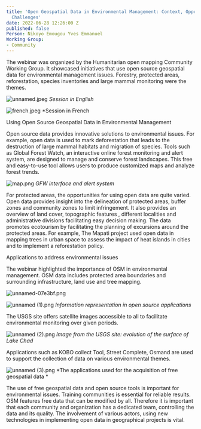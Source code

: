 ```yaml
---
title: 'Open Geospatial Data in Environmental Management: Context, Opportunities and
  Challenges'
date: 2022-06-28 12:26:00 Z
published: false
Person: Nikoyo Emougou Yves Emmanuel
Working Group:
- Community
---
```


The webinar was organized by the Humanitarian open mapping Community Working Group. It showcased initiatives that use open source geospatial data for environmental management issues. Forestry, protected areas, reforestation, species inventories and large mammal monitoring were the themes.

![unnamed.jpeg](/uploads/unnamed.jpeg)
*Session in English*

![french.jpeg](/uploads/french.jpeg)
*Session in French

Using Open Source Geospatial Data in Environmental Management 
 
Open source data provides innovative solutions to environmental  issues. For example, open data is used to mark  deforestation that leads to the destruction of large mammal habitats and migration of species. Tools such as Global Forest Watch, an interactive online forest monitoring and alert system, are designed to  manage and conserve forest landscapes. This free and easy-to-use tool allows users to produce customized maps and analyze forest trends.

![map.png](/uploads/map.png)
*GFW interface and alert system*

For protected areas, the opportunities for using open data are quite varied.  Open data provides insight into the delineation of protected areas, buffer zones and community zones to limit infringement. It also provides an overview of land cover, topographic features , different localities and administrative divisions facilitating easy decision making.  The data promotes ecotourism by facilitating the planning of excursions around the protected areas. For example, The Mapati project used  open data in mapping trees in urban space to  assess the impact of heat islands in cities and to implement a reforestation policy. 

Applications to address environmental issues 

The webinar highlighted the importance of OSM in environmental management. OSM data includes protected area boundaries and surrounding infrastructure, land use and tree mapping. 

![unnamed-07e3bf.png](/uploads/unnamed-07e3bf.png)

![unnamed (1).png](/uploads/unnamed%20(1).png)
*Information representation in open source applications*

The USGS site offers satellite images accessible to all to facilitate environmental monitoring over given periods.

![unnamed (2).png](/uploads/unnamed%20(2).png)
*Image from the USGS site: evolution of the surface of Lake Chad*

Applications such as KOBO collect Tool, Street Complete, Osmand are used to support the collection of data on various environmental themes.

![unnamed (3).png](/uploads/unnamed%20(3).png)
*The applications used for the acquisition of free geospatial data
*

The use of free geospatial data and open source tools is important for environmental issues. Training communities is essential for reliable results. OSM features free data that can be modified by all.  Therefore it is important that each community and organization has a dedicated team, controlling the data and its quality.   The involvement of various actors, using new technologies in implementing open data in geographical projects is vital. 




